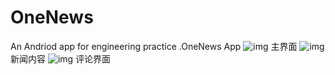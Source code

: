 # OneNews
An Andriod app for engineering practice .OneNews App
![img](https://github.com/Booksun54/OneNews/blob/master/image/01.png)
        主界面
![img](https://github.com/Booksun54/OneNews/blob/master/image/02.png)
        新闻内容
![img](https://github.com/Booksun54/OneNews/blob/master/image/03.png)
        评论界面
